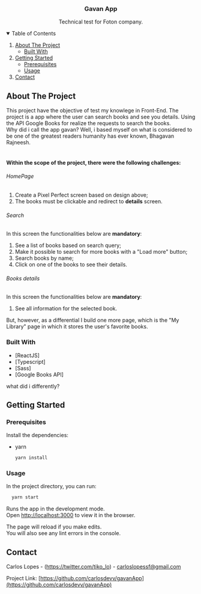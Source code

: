 <br />
<p align="center">
  <h3 align="center">Gavan App</h3>

  <p align="center">
    Technical test for Foton company.
  </p>
</p>



<details open="open">
  <summary>Table of Contents</summary>
  <ol>
    <li>
      <a href="#about-the-project">About The Project</a>
      <ul>
        <li><a href="#built-with">Built With</a></li>
      </ul>
    </li>
    <li>
      <a href="#getting-started">Getting Started</a>
      <ul>
        <li><a href="#prerequisites">Prerequisites</a></li>
        <li><a href="#usage">Usage</a></li>
      </ul>
    </li>
    <li><a href="#contact">Contact</a></li>
  </ol>
</details>



## About The Project

This project have the objective of test my knowlege in Front-End. The project is a app where the user can search books and see you details. Using the API Google Books for realize the requests to search the books.<br/>
Why did i call the app gavan? Well, i based myself on what is considered to be one of the greatest readers humanity has ever known, Bhagavan Rajneesh.
<br/><br/>

#### Within the scope of the project, there were the following challenges:

###### HomePage

1. Create a Pixel Perfect screen based on design above;
2. The books must be clickable and redirect to **details** screen.

###### Search

In this screen the functionalities below are **mandatory**:

1. See a list of books based on search query;
2. Make it possible to search for more books with a "Load more" button;
3. Search books by name;
4. Click on one of the books to see their details.

###### Books details

In this screen the functionalities below are **mandatory**:

1. See all information for the selected book.


But, however, as a differential I build one more page, which is the "My Library" page in which it stores the user's favorite books.



### Built With

* [ReactJS]
* [Typescript]
* [Sass]
* [Google Books API]


what did i differently?


## Getting Started

### Prerequisites

Install the dependencies:
* yarn
  ```sh
  yarn install
  ```
  

### Usage

In the project directory, you can run:

```sh
  yarn start
  ```

Runs the app in the development mode.\
Open [http://localhost:3000](http://localhost:3000) to view it in the browser.

The page will reload if you make edits.\
You will also see any lint errors in the console.



## Contact

Carlos Lopes - (https://twitter.com/tiko_lo) - carloslopessf@gmail.com

Project Link: [https://github.com/carlosdevv/gavanApp](https://github.com/carlosdevv/gavanApp)

